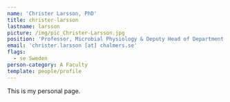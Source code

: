 ```yaml
---
name: 'Christer Larsson, PhD'
title: christer-larsson
lastname: larsson
picture: /img/pic_Christer-Larsson.jpg
position: 'Professor, Microbial Physiology & Deputy Head of Department'
email: 'christer.larsson [at] chalmers.se'
flags:
  - se Sweden
person-category: A Faculty
template: people/profile
---
```

This is my personal page.
